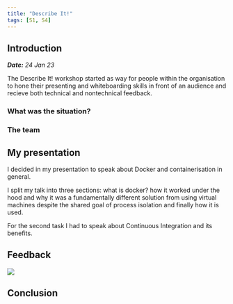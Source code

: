 ```yaml
---
title: "Describe It!"
tags: [S1, S4]
---
```


## Introduction

***Date:** 24 Jan 23*

The Describe It! workshop started as way for people within the organisation to hone their presenting and whiteboarding skills in front of an audience and recieve both technical and nontechnical feedback.

### What was the situation?

### The team

## My presentation

I decided in my presentation to speak about Docker and containerisation in general.

I split my talk into three sections: what is docker? how it worked under the hood and why it was a fundamentally different solution from using virtual machines despite the shared goal of process isolation and finally how it is used.

For the second task I had to speak about Continuous Integration and its benefits.

## Feedback

![](../describe-it/describe-it-email.png)

## Conclusion
